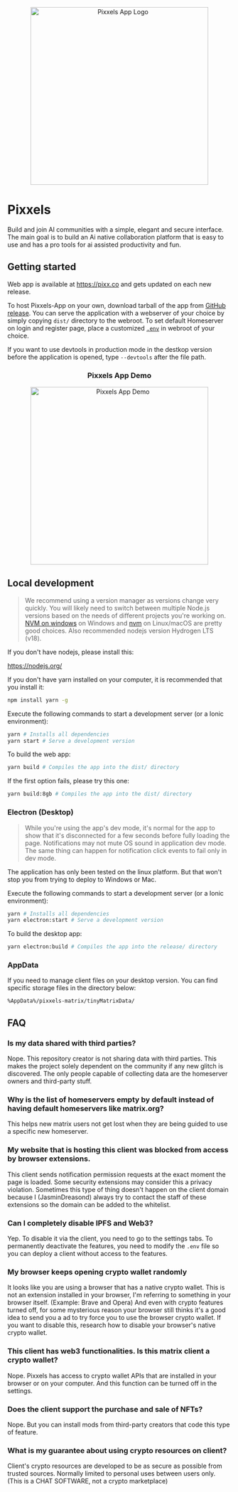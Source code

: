 <p align="center">
  <img src="https://github.com/pixxels-team/Pixxels-App/blob/dev/public/img/pixxel-logo/logo3.jpg?raw=true" alt="Pixxels App Logo" width="400">
</p>


# Pixxels

Build and join AI communities with a simple, elegant and secure interface. The main goal is to build an Ai native collaboration platform that is easy to use and has a pro tools for ai assisted productivity and fun.

## Getting started
Web app is available at https://pixx.co and gets updated on each new release.

To host Pixxels-App on your own, download tarball of the app from [GitHub release](https://github.com/pixxels-team/Pixxels-App/releases/latest).
You can serve the application with a webserver of your choice by simply copying `dist/` directory to the webroot. 
To set default Homeserver on login and register page, place a customized [`.env`](.env) in webroot of your choice.

If you want to use devtools in production mode in the destkop version before the application is opened, type `--devtools` after the file path.

<h3 align="center">Pixxels App Demo</h3>

<p align="center">
  <a href="https://www.youtube.com/watch?v=bva3bA2iDBE">
    <img src="https://img.youtube.com/vi/bva3bA2iDBE/0.jpg" alt="Pixxels App Demo" width="400">
  </a>
</p>

## Local development
> We recommend using a version manager as versions change very quickly. You will likely need to switch 
between multiple Node.js versions based on the needs of different projects you're working on. [NVM on windows](https://github.com/coreybutler/nvm-windows#installation--upgrades) on Windows and [nvm](https://github.com/nvm-sh/nvm) on Linux/macOS are pretty good choices. Also recommended nodejs version Hydrogen LTS (v18).

If you don't have nodejs, please install this:

https://nodejs.org/

If you don't have yarn installed on your computer, it is recommended that you install it:
```sh
npm install yarn -g
```

Execute the following commands to start a development server (or a Ionic environment):
```sh
yarn # Installs all dependencies
yarn start # Serve a development version
```

To build the web app:
```sh
yarn build # Compiles the app into the dist/ directory
```

If the first option fails, please try this one:
```sh
yarn build:8gb # Compiles the app into the dist/ directory
```

### Electron (Desktop)
> While you're using the app's dev mode, it's normal for the app to show that it's disconnected for a few seconds before fully loading the page. Notifications may not mute OS sound in application dev mode. The same thing can happen for notification click events to fail only in dev mode.

The application has only been tested on the linux platform. But that won't stop you from trying to deploy to Windows or Mac.

Execute the following commands to start a development server (or a Ionic environment):
```sh
yarn # Installs all dependencies
yarn electron:start # Serve a development version
```

To build the desktop app:
```sh
yarn electron:build # Compiles the app into the release/ directory
```

### AppData

If you need to manage client files on your desktop version. You can find specific storage files in the directory below:

    %AppData%/pixxels-matrix/tinyMatrixData/

## FAQ

### Is my data shared with third parties?

Nope. This repository creator is not sharing data with third parties. This makes the project solely dependent on the community if any new glitch is discovered. The only people capable of collecting data are the homeserver owners and third-party stuff.

### Why is the list of homeservers empty by default instead of having default homeservers like matrix.org?

This helps new matrix users not get lost when they are being guided to use a specific new homeserver.

### My website that is hosting this client was blocked from access by browser extensions.

This client sends notification permission requests at the exact moment the page is loaded. Some security extensions may consider this a privacy violation. Sometimes this type of thing doesn't happen on the client domain because I (JasminDreasond) always try to contact the staff of these extensions so the domain can be added to the whitelist.

### Can I completely disable IPFS and Web3?

Yep. To disable it via the client, you need to go to the settings tabs. To permanently deactivate the features, you need to modify the `.env` file so you can deploy a client without access to the features.

### My browser keeps opening crypto wallet randomly

It looks like you are using a browser that has a native crypto wallet. This is not an extension installed in your browser, I'm referring to something in your browser itself. (Example: Brave and Opera) And even with crypto features turned off, for some mysterious reason your browser still thinks it's a good idea to send you a ad to try force you to use the browser crypto wallet. If you want to disable this, research how to disable your browser's native crypto wallet.

### This client has web3 functionalities. Is this matrix client a crypto wallet?

Nope. Pixxels has access to crypto wallet APIs that are installed in your browser or on your computer. And this function can be turned off in the settings.

### Does the client support the purchase and sale of NFTs?

Nope. But you can install mods from third-party creators that code this type of feature.

### What is my guarantee about using crypto resources on client?

Client's crypto resources are developed to be as secure as possible from trusted sources. Normally limited to personal uses between users only. (This is a CHAT SOFTWARE, not a crypto marketplace)
